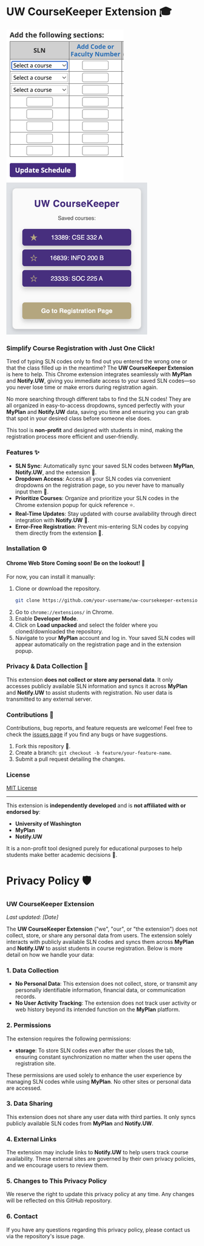 # UW CourseKeeper Extension 🎓

<p>
  <img src="demo1.png" alt="Demo1" height="400"/>
  <img src="demo2.png" alt="Demo2" height="400"/>
</p>

### Simplify Course Registration with Just One Click!

Tired of typing SLN codes only to find out you entered the wrong one or that the class filled up in the meantime? The **UW CourseKeeper Extension** is here to help. This Chrome extension integrates seamlessly with **MyPlan** and **Notify.UW**, giving you immediate access to your saved SLN codes—so you never lose time or make errors during registration again.

No more searching through different tabs to find the SLN codes! They are all organized in easy-to-access dropdowns, synced perfectly with your **MyPlan** and **Notify.UW** data, saving you time and ensuring you can grab that spot in your desired class before someone else does.

This tool is **non-profit** and designed with students in mind, making the registration process more efficient and user-friendly.

### Features ✨

- **SLN Sync**: Automatically sync your saved SLN codes between **MyPlan**, **Notify.UW**, and the extension 📒.
- **Dropdown Access**: Access all your SLN codes via convenient dropdowns on the registration page, so you never have to manually input them 🔽.
- **Prioritize Courses**: Organize and prioritize your SLN codes in the Chrome extension popup for quick reference ⭐️.
- **Real-Time Updates**: Stay updated with course availability through direct integration with **Notify.UW** 🔄.
- **Error-Free Registration**: Prevent mis-entering SLN codes by copying them directly from the extension 🛑.

### Installation ⚙️

#### Chrome Web Store Coming soon! Be on the lookout! 👀

For now, you can install it manually:

1. Clone or download the repository.
    ```bash
    git clone https://github.com/your-username/uw-coursekeeper-extension.git
    ```
2. Go to `chrome://extensions/` in Chrome.
3. Enable **Developer Mode**.
4. Click on **Load unpacked** and select the folder where you cloned/downloaded the repository.
5. Navigate to your **MyPlan** account and log in. Your saved SLN codes will appear automatically on the registration page and in the extension popup.

### Privacy & Data Collection 🔐

This extension **does not collect or store any personal data**. It only accesses publicly available SLN information and syncs it across **MyPlan** and **Notify.UW** to assist students with registration. No user data is transmitted to any external server.

### Contributions 🤝

Contributions, bug reports, and feature requests are welcome! Feel free to check the [issues page](https://github.com/your-username/uw-coursekeeper-extension/issues) if you find any bugs or have suggestions.

1. Fork this repository 🍴.
2. Create a branch: `git checkout -b feature/your-feature-name`.
3. Submit a pull request detailing the changes.

### License

[MIT License](LICENSE)

---

This extension is **independently developed** and is **not affiliated with or endorsed by**:
- **University of Washington**
- **MyPlan**
- **Notify.UW**

It is a non-profit tool designed purely for educational purposes to help students make better academic decisions 📘.

# Privacy Policy 🛡️

### UW CourseKeeper Extension

_Last updated: [Date]_

The **UW CourseKeeper Extension** ("we", "our", or "the extension") does not collect, store, or share any personal data from users. The extension solely interacts with publicly available SLN codes and syncs them across **MyPlan** and **Notify.UW** to assist students in course registration. Below is more detail on how we handle your data:

### 1. **Data Collection** 
- **No Personal Data**: This extension does not collect, store, or transmit any personally identifiable information, financial data, or communication records.
- **No User Activity Tracking**: The extension does not track user activity or web history beyond its intended function on the **MyPlan** platform.

### 2. **Permissions** 
The extension requires the following permissions:
- **storage**: To store SLN codes even after the user closes the tab, ensuring constant synchronization no matter when the user opens the registration site.

These permissions are used solely to enhance the user experience by managing SLN codes while using **MyPlan**. No other sites or personal data are accessed.

### 3. **Data Sharing** 
This extension does not share any user data with third parties. It only syncs publicly available SLN codes from **MyPlan** and **Notify.UW**.

### 4. **External Links** 
The extension may include links to **Notify.UW** to help users track course availability. These external sites are governed by their own privacy policies, and we encourage users to review them.

### 5. **Changes to This Privacy Policy** 
We reserve the right to update this privacy policy at any time. Any changes will be reflected on this GitHub repository.

### 6. **Contact** 
If you have any questions regarding this privacy policy, please contact us via the repository's issue page.
